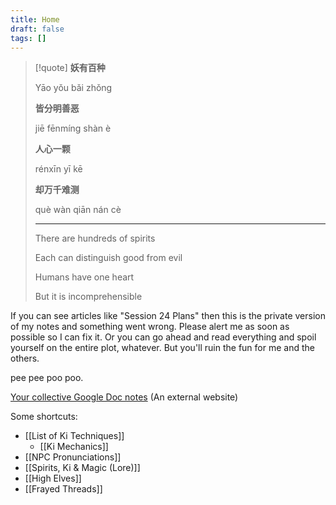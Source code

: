 ```yaml
---
title: Home
draft: false
tags: []
---
```

> [!quote] 
>**妖有百种**
>
>Yāo yǒu bǎi zhǒng
>
>**皆分明善恶**
>
>jiē fēnmíng shàn è
>
>**人心一颗**
>
>rénxīn yī kē
>
>**却万千难测**
>
>què wàn qiān nán cè
>- - -
>There are hundreds of spirits
> 
>Each can distinguish good from evil
> 
>Humans have one heart
>
>But it is incomprehensible

If you can see articles like "Session 24 Plans" then this is the private version of my notes and something went wrong. Please alert me as soon as possible so I can fix it. Or you can go ahead and read everything and spoil yourself on the entire plot, whatever. But you'll ruin the fun for me and the others.

pee pee poo poo.

[Your collective Google Doc notes](https://docs.google.com/document/d/1nN9gfH4UaYdG1C9vrXNDUfEDHCNotvbNbWUefRiTjwc/edit) (An external website)

Some shortcuts:
- [[List of Ki Techniques]]
	- [[Ki Mechanics]]
- [[NPC Pronunciations]]
- [[Spirits, Ki & Magic (Lore)]]
- [[High Elves]]
- [[Frayed Threads]]